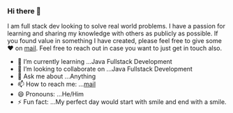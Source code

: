 ### Hi there 👋


I am full stack dev looking to solve real world problems. I have a passion for learning and sharing my knowledge with others as publicly as possible. 
If you found value in something I have created, please feel free to give some ♥ on [mail](mailto:venkatramanajandhyam@gmail.com). Feel free to reach out in case you want to just get in touch also.


- 🌱 I’m currently learning ...Java Fullstack Development
- 👯 I’m looking to collaborate on ...Java Fullstack Development
- 💬 Ask me about ...Anything
- 📫 How to reach me: ...[mail](mailto:venkatramanajandhyam@gmail.com)
- 😄 Pronouns: ...He/Him
- ⚡ Fun fact: ...My perfect day would start with smile and end with a smile.

